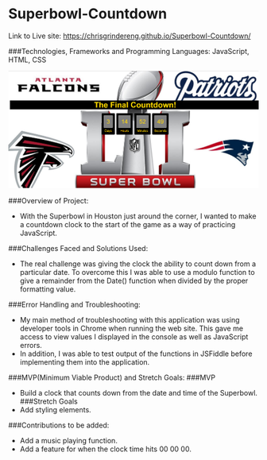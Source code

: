 # Superbowl-Countdown

Link to Live site: https://chrisgrindereng.github.io/Superbowl-Countdown/

###Technologies, Frameworks and Programming Languages:
JavaScript, HTML, CSS

<img src="./screenshots/SuperBowlClock.png"/>

###Overview of Project:
- With the Superbowl in Houston just around the corner, I wanted to make a countdown clock to the start of the game as a way of practicing JavaScript. 

###Challenges Faced and Solutions Used: 
- The real challenge was giving the clock the ability to count down from a particular date. To overcome this I was able to use a modulo function to give a remainder from the Date() function when divided by the proper formatting value. 

###Error Handling and Troubleshooting:
- My main method of troubleshooting with this application was using developer tools in Chrome when running the web site. This gave me access to view values I displayed in the console as well as JavaScript errors. 
- In addition, I was able to test output of the functions in JSFiddle before implementing them into the application.


###MVP(Minimum Viable Product) and Stretch Goals: 
###MVP
  - Build a clock that counts down from the date and time of the Superbowl.
###Stretch Goals
  - Add styling elements. 


###Contributions to be added:
- Add a music playing function.
- Add a feature for when the clock time hits 00 00 00.

